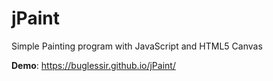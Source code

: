 # jPaint
Simple Painting program with JavaScript and HTML5 Canvas

**Demo**: https://buglessir.github.io/jPaint/
